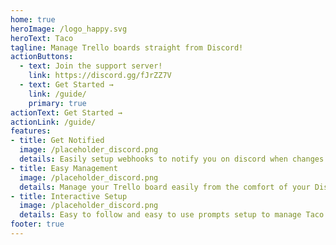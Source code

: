 ```yaml
---
home: true
heroImage: /logo_happy.svg
heroText: Taco
tagline: Manage Trello boards straight from Discord!
actionButtons:
  - text: Join the support server!
    link: https://discord.gg/fJrZZ7V
  - text: Get Started →
    link: /guide/
    primary: true
actionText: Get Started →
actionLink: /guide/
features:
- title: Get Notified
  image: /placeholder_discord.png
  details: Easily setup webhooks to notify you on discord when changes are made to your trello board.
- title: Easy Management
  image: /placeholder_discord.png
  details: Manage your Trello board easily from the comfort of your Discord server.
- title: Interactive Setup
  image: /placeholder_discord.png
  details: Easy to follow and easy to use prompts setup to manage Taco in your Discord server.
footer: true
---
```

